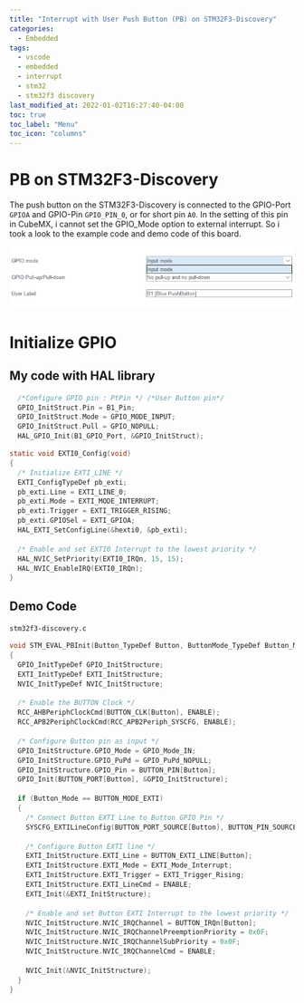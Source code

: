 ```yaml
---
title: "Interrupt with User Push Button (PB) on STM32F3-Discovery"
categories:
  - Embedded
tags:
  - vscode
  - embedded
  - interrupt 
  - stm32
  - stm32f3 discovery
last_modified_at: 2022-01-02T16:27:40-04:00
toc: true
toc_label: "Menu"
toc_icon: "columns"
--- 
```


# PB on STM32F3-Discovery
The push button on the STM32F3-Discovery is connected to the GPIO-Port `GPIOA` and GPIO-Pin `GPIO_PIN_0`, or for short pin `A0`. In the setting of this pin in CubeMX, i cannot set the GPIO_Mode option to external interrupt. So i took a look to the example code and demo code of this board. 

![cubemx screenshot](/assets/pinA0.png)

# Initialize GPIO
## My code with HAL library
```c
  /*Configure GPIO pin : PtPin */ /*User Button pin*/
  GPIO_InitStruct.Pin = B1_Pin;
  GPIO_InitStruct.Mode = GPIO_MODE_INPUT;
  GPIO_InitStruct.Pull = GPIO_NOPULL;
  HAL_GPIO_Init(B1_GPIO_Port, &GPIO_InitStruct);
```

```c
static void EXTI0_Config(void)
{
  /* Initialize EXTI_LINE */
  EXTI_ConfigTypeDef pb_exti;
  pb_exti.Line = EXTI_LINE_0;
  pb_exti.Mode = EXTI_MODE_INTERRUPT;
  pb_exti.Trigger = EXTI_TRIGGER_RISING;
  pb_exti.GPIOSel = EXTI_GPIOA;
  HAL_EXTI_SetConfigLine(&hexti0, &pb_exti);
  
  /* Enable and set EXTI0 Interrupt to the lowest priority */
  HAL_NVIC_SetPriority(EXTI0_IRQn, 15, 15);
  HAL_NVIC_EnableIRQ(EXTI0_IRQn);
}
```

## Demo Code
`stm32f3-discovery.c`
```c
void STM_EVAL_PBInit(Button_TypeDef Button, ButtonMode_TypeDef Button_Mode)
{
  GPIO_InitTypeDef GPIO_InitStructure;
  EXTI_InitTypeDef EXTI_InitStructure;
  NVIC_InitTypeDef NVIC_InitStructure;

  /* Enable the BUTTON Clock */
  RCC_AHBPeriphClockCmd(BUTTON_CLK[Button], ENABLE);
  RCC_APB2PeriphClockCmd(RCC_APB2Periph_SYSCFG, ENABLE);

  /* Configure Button pin as input */
  GPIO_InitStructure.GPIO_Mode = GPIO_Mode_IN;
  GPIO_InitStructure.GPIO_PuPd = GPIO_PuPd_NOPULL;
  GPIO_InitStructure.GPIO_Pin = BUTTON_PIN[Button];
  GPIO_Init(BUTTON_PORT[Button], &GPIO_InitStructure);

  if (Button_Mode == BUTTON_MODE_EXTI)
  {
    /* Connect Button EXTI Line to Button GPIO Pin */
    SYSCFG_EXTILineConfig(BUTTON_PORT_SOURCE[Button], BUTTON_PIN_SOURCE[Button]);

    /* Configure Button EXTI line */
    EXTI_InitStructure.EXTI_Line = BUTTON_EXTI_LINE[Button];
    EXTI_InitStructure.EXTI_Mode = EXTI_Mode_Interrupt;
    EXTI_InitStructure.EXTI_Trigger = EXTI_Trigger_Rising;  
    EXTI_InitStructure.EXTI_LineCmd = ENABLE;
    EXTI_Init(&EXTI_InitStructure);

    /* Enable and set Button EXTI Interrupt to the lowest priority */
    NVIC_InitStructure.NVIC_IRQChannel = BUTTON_IRQn[Button];
    NVIC_InitStructure.NVIC_IRQChannelPreemptionPriority = 0x0F;
    NVIC_InitStructure.NVIC_IRQChannelSubPriority = 0x0F;
    NVIC_InitStructure.NVIC_IRQChannelCmd = ENABLE;

    NVIC_Init(&NVIC_InitStructure); 
  }
}
```